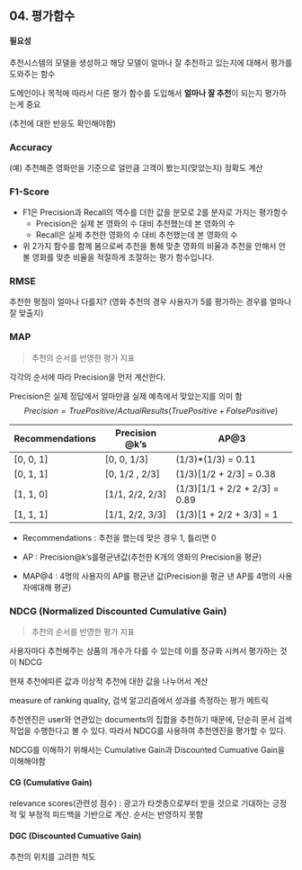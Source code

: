 ## 04. 평가함수

#### 필요성

추천시스템의 모델을 생성하고 해당 모델이 얼마나 잘 추천하고 있는지에 대해서 평가를 도와주는 함수

도메인이나 목적에 따라서 다른 평가 함수를 도입해서 **얼마나 잘 추천**이 되는지 평가하는게 중요

(추천에 대한 반응도 확인해야함)



### Accuracy

(예) 추천해준 영화만을 기준으로 얼만큼 고객이 봤는지(맞았는지) 정확도 계산





### F1-Score

- F1은 Precision과 Recall의 역수를 더한 값을 분모로 2를 분자로 가지는 평가함수
  - Precision은 실제 본 영화의 수 대비 추천했는데 본 영화의 수
  - Recall은 실제 추천한 영화의 수 대비 추천했는데 본 영화의 수
- 위 2가지 함수를 함께 봄으로써 추천을 통해 맞춘 영화의 비율과 추천을 안해서 안 볼 영화를 맞춘 비율을 적절하게 조절하는 평가 함수입니다.

### RMSE

추천한 평점이 얼마나 다를지? (영화 추천의 경우 사용자가 5를 평가하는 경우를 얼마나 잘 맞출지)



### MAP

> 추천의 순서를 반영한 평가 지표

각각의 순서에 따라 Precision을 먼저 계산한다. 

Precision은 실제 정답에서 얼마만큼 실제 예측에서 맞았는지를 의미 함 
$$
Precision =True Positive 
/ Actual Results(True Positive + False Positive)
$$


| Recommendations | Precision @k’s  | AP@3                          |
| --------------- | --------------- | ----------------------------- |
| [0, 0, 1]       | [0, 0, 1/3]     | (1/3)*(1/3) = 0.11            |
| [0, 1, 1]       | [0, 1/2 , 2/3]  | (1/3)[1/2 + 2/3] = 0.38       |
| [1, 1, 0]       | [1/1, 2/2, 2/3] | (1/3)[1/1 + 2/2 + 2/3] = 0.89 |
| [1, 1, 1]       | [1/1, 2/2, 3/3] | (1/3)[1 + 2/2 + 3/3] = 1      |

- Recommendations : 추천을 했는데 맞은 경우 1,  틀리면 0

- AP : Precision@k’s를평균낸값(추천한 K개의 영화의 Precision을 평균)

- MAP@4 : 4명의 사용자의 AP를 평균낸 값(Precision을 평균 낸 AP를 4명의 사용자에대해 평균)



### NDCG (Normalized Discounted Cumulative Gain) 

> 추천의 순서를 반영한 평가 지표

사용자마다 추천해주는 상품의 개수가 다를 수 있는데 이를 정규화 시켜서 평가하는 것이 NDCG

현재 추천에따른 값과 이상적 추천에 대한 값을 나누어서 계산



measure of ranking quality, 검색 알고리즘에서 성과를 측정하는 평가 메트릭

추천엔진은 user와 연관있는 documents의 집합을 추천하기 때문에, 단순히 문서 검색 작업을 수행한다고 볼 수 있다. 따라서 NDCG를 사용하여 추천엔진을 평가할 수 있다.

NDCG를 이해하기 위해서는 Cumulative Gain과 Discounted Cumuative Gain을 이해해야함

#### CG (Cumulative Gain)

relevance scores(관련성 점수) : 광고가 타겟층으로부터 받을 것으로 기대하는 긍정적 및 부정적 피드백을 기반으로 계산. 순서는 반영하지 못함



#### DGC (Discounted Cumuative Gain)

추천의 위치를 고려한 척도







